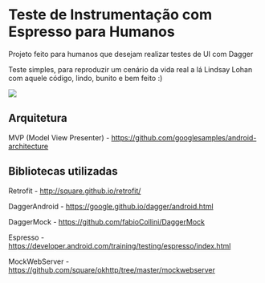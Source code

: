 # Teste de Instrumentação com Espresso para Humanos

Projeto feito para humanos que desejam realizar testes de UI com Dagger

Teste simples, para reproduzir um cenário da vida real a lá Lindsay Lohan com aquele código, lindo, bunito e bem feito :)

<img src="https://media.giphy.com/media/tHe1Yj4WkIw5G/giphy.gif"/>

## Arquitetura ##

MVP (Model View Presenter) - https://github.com/googlesamples/android-architecture

## Bibliotecas utilizadas ##

Retrofit - http://square.github.io/retrofit/

DaggerAndroid - https://google.github.io/dagger/android.html

DaggerMock - https://github.com/fabioCollini/DaggerMock

Espresso - https://developer.android.com/training/testing/espresso/index.html

MockWebServer - https://github.com/square/okhttp/tree/master/mockwebserver
